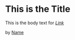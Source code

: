 # This is the Title

This is the body text for
[*Link*](http://google.com)

by [Name](http://google.com)
